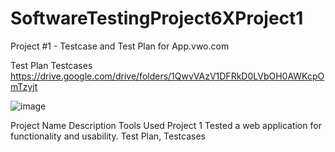 # SoftwareTestingProject6XProject1
Project #1 - Testcase and Test Plan for App.vwo.com

Test Plan
Testcases
https://drive.google.com/drive/folders/1QwvVAzV1DFRkD0LVbOH0AWKcpOmTzyjt

![image](https://github.com/MohammedAmaanHashmi/SoftwareTestingProject6XProject1/assets/111636157/582bc73d-fc48-4cd6-a74b-cdc04117310f)


Project Name	Description	Tools Used
Project 1	Tested a web application for functionality and usability.	Test Plan, Testcases







